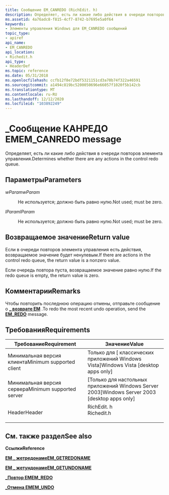 ```yaml
---
title: Сообщение EM_CANREDO (RichEdit. h)
description: Определяет, есть ли какие либо действия в очереди повторов элемента управления.
ms.assetid: 4a76adc8-f815-4cf7-8742-b7695e5a0f64
keywords:
- Элементы управления Windows для EM_CANREDO сообщений
topic_type:
- apiref
api_name:
- EM_CANREDO
api_location:
- Richedit.h
api_type:
- HeaderDef
ms.topic: reference
ms.date: 05/31/2018
ms.openlocfilehash: ccfb12f8e72bdf5321151cd3a70b74f322a46591
ms.sourcegitcommit: a1494c819bc5200050696e66057f1020f5b142cb
ms.translationtype: MT
ms.contentlocale: ru-RU
ms.lasthandoff: 12/12/2020
ms.locfileid: "103892249"
---
```

# <a name="em_canredo-message"></a><span data-ttu-id="e0cf3-104">\_Сообщение КАНРЕДО EM</span><span class="sxs-lookup"><span data-stu-id="e0cf3-104">EM\_CANREDO message</span></span>

<span data-ttu-id="e0cf3-105">Определяет, есть ли какие либо действия в очереди повторов элемента управления.</span><span class="sxs-lookup"><span data-stu-id="e0cf3-105">Determines whether there are any actions in the control redo queue.</span></span>

## <a name="parameters"></a><span data-ttu-id="e0cf3-106">Параметры</span><span class="sxs-lookup"><span data-stu-id="e0cf3-106">Parameters</span></span>

<dl> <dt>

<span data-ttu-id="e0cf3-107">*wParam*</span><span class="sxs-lookup"><span data-stu-id="e0cf3-107">*wParam*</span></span> 
</dt> <dd>

<span data-ttu-id="e0cf3-108">Не используется; должно быть равно нулю.</span><span class="sxs-lookup"><span data-stu-id="e0cf3-108">Not used; must be zero.</span></span>

</dd> <dt>

<span data-ttu-id="e0cf3-109">*lParam*</span><span class="sxs-lookup"><span data-stu-id="e0cf3-109">*lParam*</span></span> 
</dt> <dd>

<span data-ttu-id="e0cf3-110">Не используется; должно быть равно нулю.</span><span class="sxs-lookup"><span data-stu-id="e0cf3-110">Not used; must be zero.</span></span>

</dd> </dl>

## <a name="return-value"></a><span data-ttu-id="e0cf3-111">Возвращаемое значение</span><span class="sxs-lookup"><span data-stu-id="e0cf3-111">Return value</span></span>

<span data-ttu-id="e0cf3-112">Если в очереди повторов элемента управления есть действия, возвращаемое значение будет ненулевым.</span><span class="sxs-lookup"><span data-stu-id="e0cf3-112">If there are actions in the control redo queue, the return value is a nonzero value.</span></span>

<span data-ttu-id="e0cf3-113">Если очередь повтора пуста, возвращаемое значение равно нулю.</span><span class="sxs-lookup"><span data-stu-id="e0cf3-113">If the redo queue is empty, the return value is zero.</span></span>

## <a name="remarks"></a><span data-ttu-id="e0cf3-114">Комментарии</span><span class="sxs-lookup"><span data-stu-id="e0cf3-114">Remarks</span></span>

<span data-ttu-id="e0cf3-115">Чтобы повторить последнюю операцию отмены, отправьте сообщение о [**\_ возврате EM**](em-redo.md) .</span><span class="sxs-lookup"><span data-stu-id="e0cf3-115">To redo the most recent undo operation, send the [**EM\_REDO**](em-redo.md) message.</span></span>

## <a name="requirements"></a><span data-ttu-id="e0cf3-116">Требования</span><span class="sxs-lookup"><span data-stu-id="e0cf3-116">Requirements</span></span>



| <span data-ttu-id="e0cf3-117">Требование</span><span class="sxs-lookup"><span data-stu-id="e0cf3-117">Requirement</span></span> | <span data-ttu-id="e0cf3-118">Значение</span><span class="sxs-lookup"><span data-stu-id="e0cf3-118">Value</span></span> |
|-------------------------------------|---------------------------------------------------------------------------------------|
| <span data-ttu-id="e0cf3-119">Минимальная версия клиента</span><span class="sxs-lookup"><span data-stu-id="e0cf3-119">Minimum supported client</span></span><br/> | <span data-ttu-id="e0cf3-120">Только для \[ классических приложений Windows Vista\]</span><span class="sxs-lookup"><span data-stu-id="e0cf3-120">Windows Vista \[desktop apps only\]</span></span><br/>                                        |
| <span data-ttu-id="e0cf3-121">Минимальная версия сервера</span><span class="sxs-lookup"><span data-stu-id="e0cf3-121">Minimum supported server</span></span><br/> | <span data-ttu-id="e0cf3-122">\[Только для настольных приложений Windows Server 2003\]</span><span class="sxs-lookup"><span data-stu-id="e0cf3-122">Windows Server 2003 \[desktop apps only\]</span></span><br/>                                  |
| <span data-ttu-id="e0cf3-123">Header</span><span class="sxs-lookup"><span data-stu-id="e0cf3-123">Header</span></span><br/>                   | <dl> <span data-ttu-id="e0cf3-124"><dt>RichEdit. h</dt></span><span class="sxs-lookup"><span data-stu-id="e0cf3-124"><dt>Richedit.h</dt></span></span> </dl> |



## <a name="see-also"></a><span data-ttu-id="e0cf3-125">См. также раздел</span><span class="sxs-lookup"><span data-stu-id="e0cf3-125">See also</span></span>

<dl> <dt>

<span data-ttu-id="e0cf3-126">**Ссылки**</span><span class="sxs-lookup"><span data-stu-id="e0cf3-126">**Reference**</span></span>
</dt> <dt>

[<span data-ttu-id="e0cf3-127">**EM \_ жетредонаме**</span><span class="sxs-lookup"><span data-stu-id="e0cf3-127">**EM\_GETREDONAME**</span></span>](em-getredoname.md)
</dt> <dt>

[<span data-ttu-id="e0cf3-128">**EM \_ жетундонаме**</span><span class="sxs-lookup"><span data-stu-id="e0cf3-128">**EM\_GETUNDONAME**</span></span>](em-getundoname.md)
</dt> <dt>

[<span data-ttu-id="e0cf3-129">**\_Повтор EM**</span><span class="sxs-lookup"><span data-stu-id="e0cf3-129">**EM\_REDO**</span></span>](em-redo.md)
</dt> <dt>

[<span data-ttu-id="e0cf3-130">**\_Отмена EM**</span><span class="sxs-lookup"><span data-stu-id="e0cf3-130">**EM\_UNDO**</span></span>](em-undo.md)
</dt> </dl>

 

 





